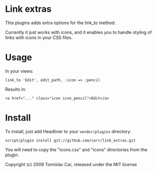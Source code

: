Link extras
=========

This plugins adds extra options for the link_to method.

Currently it just works with icons, and it enables you to handle styling of links with icons in your CSS files.

Usage
=====

In your views:

    link_to 'Edit', edit_path, :icon => :pencil

Results in:

    <a href="..." class="icon icon_pencil">Edit</a>

Install
=======

To install, just add Headliner to your `vendor/plugins` directory:

    script/plugin install git://github.com/carr/link_estras.git

You will need to copy the "icons.css" and "icons" directories from the plugin.


Copyright (c) 2009 Tomislav Car, released under the MIT license
